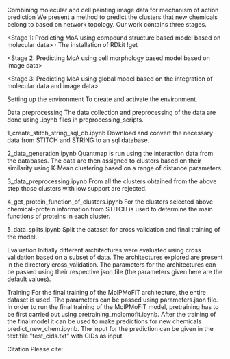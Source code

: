 Combining molecular and cell painting image data for mechanism of action prediction 
We present a method to predict the clusters that new chemicals belong to based on network topology. Our work contains three stages.   

<Stage 1: Predicting MoA using compound structure based model based on molecular data>
· The installation of RDkit
!get   




<Stage 2: Predicting MoA using cell morphology based model based on image data>


<Stage 3: Predicting MoA using global model based on the integration of molecular data and image data>




Setting up the environment
To create and activate the environment.

 

Data preprocessing
The data collection and preprocessing of the data are done using .ipynb files in preprocessing_scripts.

1_create_stitch_string_sql_db.ipynb
Download and convert the necessary data from STITCH and STRING to an sql database.

2_data_generation.ipynb
Quantmap is run using the interaction data from the databases. The data are then assigned to clusters based on their similarity using K-Mean clustering based on a range of distance parameters.

3_data_preprocessing.ipynb
From all the clusters obtained from the above step those clusters with low support are rejected.

4_get_protein_function_of_clusters.ipynb
For the clusters selected above chemical-protein information from STITCH is used to determine the main functions of proteins in each cluster.

5_data_splits.ipynb
Split the dataset for cross validation and final training of the model.

Evaluation
Initially different architectures were evaluated using cross validation based on a subset of data. The architectures explored are present in the directory cross_validation. The parameters for the architectures can be passed using their respective json file (the parameters given here are the default values).


Training
For the final training of the MolPMoFiT architecture, the entire dataset is used. The parameters can be passed using parameters.json file. In order to run the final training of the MolPMoFiT model, pretraining has to be first carried out using pretraining_molpmofit.ipynb. After the training of the final model it can be used to make predictions for new chemicals predict_new_chem.ipynb. The input for the prediction can be given in the text file "test_cids.txt" with CIDs as input.


Citation
Please cite:

